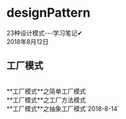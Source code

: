 # designPattern
23种设计模式---学习笔记✔<br>
2018年8月12日<br>
<h2>工厂模式</h2><br>
    **工厂模式**之简单工厂模式<br>
    **工厂模式**之工厂方法模式<br>
    **工厂模式**之抽象工厂模式`2018-8-14`<br>
